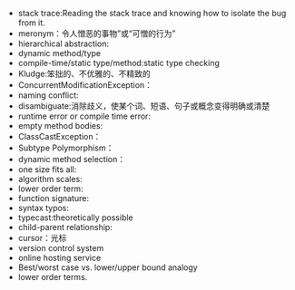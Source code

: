 * stack trace:Reading the stack trace and knowing how to isolate the bug from it.
* meronym：令人憎恶的事物”或“可憎的行为”
* hierarchical abstraction:
* dynamic method/type
* compile-time/static type/method:static type checking
* Kludge:笨拙的、不优雅的、不精致的
* ConcurrentModificationException：
* naming conflict:
* disambiguate:消除歧义，使某个词、短语、句子或概念变得明确或清楚
* runtime error or compile time error:
* empty method bodies:
* ClassCastException：
* Subtype Polymorphism：
* dynamic method selection：
* one size fits all:
* algorithm scales:
* lower order term:
* function signature:
* syntax typos:
* typecast:theoretically possible
* child-parent relationship:
* cursor：光标
* version control system
* online hosting service
* Best/worst case vs. lower/upper bound analogy
* lower order terms.